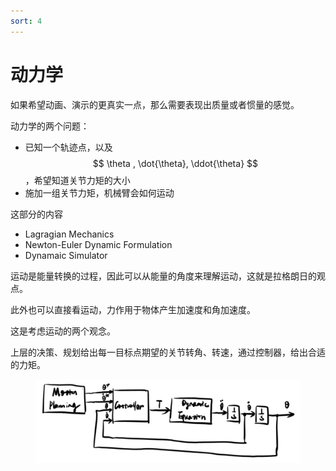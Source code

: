 ```yaml
---
sort: 4
---
```

# 动力学

如果希望动画、演示的更真实一点，那么需要表现出质量或者惯量的感觉。

动力学的两个问题：
- 已知一个轨迹点，以及 $$ \theta , \dot{\theta}, \ddot{\theta} $$，希望知道关节力矩的大小
- 施加一组关节力矩，机械臂会如何运动


这部分的内容
- Lagragian Mechanics
- Newton-Euler Dynamic Formulation
- Dynamaic Simulator

运动是能量转换的过程，因此可以从能量的角度来理解运动，这就是拉格朗日的观点。

此外也可以直接看运动，力作用于物体产生加速度和角加速度。

这是考虑运动的两个观念。

上层的决策、规划给出每一目标点期望的关节转角、转速，通过控制器，给出合适的力矩。

<figure>
    <img src="./images/0_1.png" width=500>
</figure>



